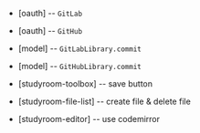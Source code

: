 - [oauth] -- `GitLab`
- [oauth] -- `GitHub`

- [model] -- `GitLabLibrary.commit`
- [model] -- `GitHubLibrary.commit`

- [studyroom-toolbox] -- save button

- [studyroom-file-list] -- create file & delete file

- [studyroom-editor] -- use codemirror
